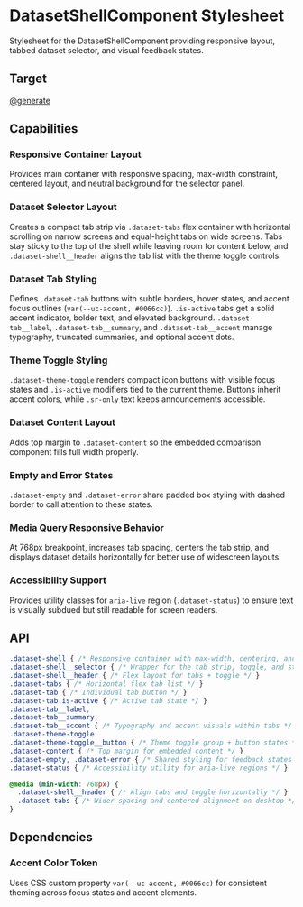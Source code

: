 # DatasetShellComponent Stylesheet

Stylesheet for the DatasetShellComponent providing responsive layout, tabbed dataset selector, and visual feedback states.

## Target

[@generate](../../../../src/app/components/datasets/dataset-shell.component.css)

## Capabilities

### Responsive Container Layout

Provides main container with responsive spacing, max-width constraint, centered layout, and neutral background for the selector panel.

### Dataset Selector Layout

Creates a compact tab strip via `.dataset-tabs` flex container with horizontal scrolling on narrow screens and equal-height tabs on wide screens. Tabs stay sticky to the top of the shell while leaving room for content below, and `.dataset-shell__header` aligns the tab list with the theme toggle controls.

### Dataset Tab Styling

Defines `.dataset-tab` buttons with subtle borders, hover states, and accent focus outlines (`var(--uc-accent, #0066cc)`). `.is-active` tabs get a solid accent indicator, bolder text, and elevated background. `.dataset-tab__label`, `.dataset-tab__summary`, and `.dataset-tab__accent` manage typography, truncated summaries, and optional accent dots.

### Theme Toggle Styling

`.dataset-theme-toggle` renders compact icon buttons with visible focus states and `.is-active` modifiers tied to the current theme. Buttons inherit accent colors, while `.sr-only` text keeps announcements accessible.

### Dataset Content Layout

Adds top margin to `.dataset-content` so the embedded comparison component fills full width properly.

### Empty and Error States

`.dataset-empty` and `.dataset-error` share padded box styling with dashed border to call attention to these states.

### Media Query Responsive Behavior

At 768px breakpoint, increases tab spacing, centers the tab strip, and displays dataset details horizontally for better use of widescreen layouts.

### Accessibility Support

Provides utility classes for `aria-live` region (`.dataset-status`) to ensure text is visually subdued but still readable for screen readers.

## API

```css { .api }
.dataset-shell { /* Responsive container with max-width, centering, and neutral background */ }
.dataset-shell__selector { /* Wrapper for the tab strip, toggle, and status */ }
.dataset-shell__header { /* Flex layout for tabs + toggle */ }
.dataset-tabs { /* Horizontal flex tab list */ }
.dataset-tab { /* Individual tab button */ }
.dataset-tab.is-active { /* Active tab state */ }
.dataset-tab__label,
.dataset-tab__summary,
.dataset-tab__accent { /* Typography and accent visuals within tabs */ }
.dataset-theme-toggle,
.dataset-theme-toggle__button { /* Theme toggle group + button states */ }
.dataset-content { /* Top margin for embedded content */ }
.dataset-empty, .dataset-error { /* Shared styling for feedback states */ }
.dataset-status { /* Accessibility utility for aria-live regions */ }

@media (min-width: 768px) {
  .dataset-shell__header { /* Align tabs and toggle horizontally */ }
  .dataset-tabs { /* Wider spacing and centered alignment on desktop */ }
}
```

## Dependencies

### Accent Color Token

Uses CSS custom property `var(--uc-accent, #0066cc)` for consistent theming across focus states and accent elements.
